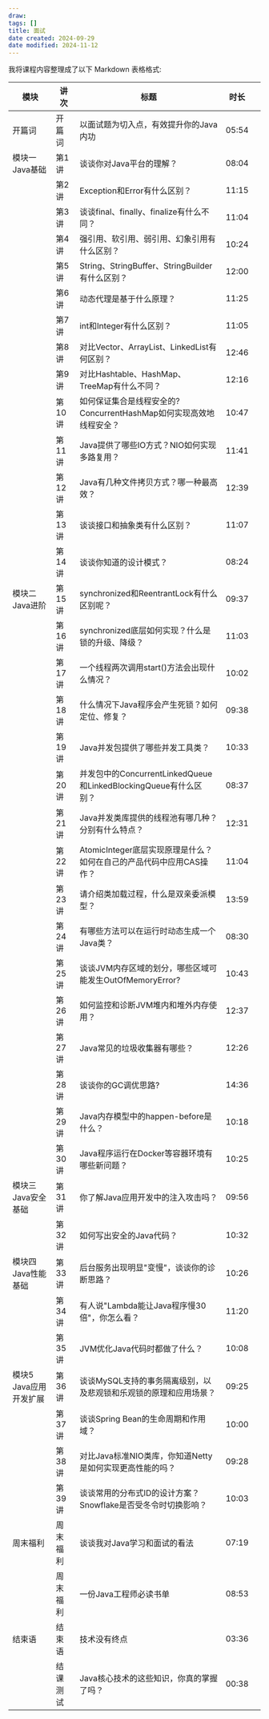 ```yaml
---
draw:
tags: []
title: 面试
date created: 2024-09-29
date modified: 2024-11-12
---
```


我将课程内容整理成了以下 Markdown 表格格式:

| 模块             | 讲次   | 标题                                                   | 时长    |     |
| -------------- | ---- | ---------------------------------------------------- | ----- | --- |
| 开篇词            | 开篇词  | 以面试题为切入点，有效提升你的Java内功                                | 05:54 |     |
| 模块一 Java基础     | 第1讲  | 谈谈你对Java平台的理解？| 08:04 |     |
|                | 第2讲  | Exception和Error有什么区别？| 11:15 |     |
|                | 第3讲  | 谈谈final、finally、finalize有什么不同？| 11:04 |     |
|                | 第4讲  | 强引用、软引用、弱引用、幻象引用有什么区别？| 10:24 |     |
|                | 第5讲  | String、StringBuffer、StringBuilder有什么区别？| 12:00 |     |
|                | 第6讲  | 动态代理是基于什么原理？| 11:25 |     |
|                | 第7讲  | int和Integer有什么区别？| 11:05 |     |
|                | 第8讲  | 对比Vector、ArrayList、LinkedList有何区别？| 12:46 |     |
|                | 第9讲  | 对比Hashtable、HashMap、TreeMap有什么不同？| 12:16 |     |
|                | 第10讲 | 如何保证集合是线程安全的? ConcurrentHashMap如何实现高效地线程安全？| 10:47 |     |
|                | 第11讲 | Java提供了哪些IO方式？NIO如何实现多路复用？| 11:41 |     |
|                | 第12讲 | Java有几种文件拷贝方式？哪一种最高效？| 12:39 |     |
|                | 第13讲 | 谈谈接口和抽象类有什么区别？| 11:07 |     |
|                | 第14讲 | 谈谈你知道的设计模式？| 08:24 |     |
| 模块二 Java进阶     | 第15讲 | synchronized和ReentrantLock有什么区别呢？| 09:37 |     |
|                | 第16讲 | synchronized底层如何实现？什么是锁的升级、降级？| 11:03 |     |
|                | 第17讲 | 一个线程两次调用start()方法会出现什么情况？| 10:02 |     |
|                | 第18讲 | 什么情况下Java程序会产生死锁？如何定位、修复？| 09:38 |     |
|                | 第19讲 | Java并发包提供了哪些并发工具类？| 10:33 |     |
|                | 第20讲 | 并发包中的ConcurrentLinkedQueue和LinkedBlockingQueue有什么区别？| 08:37 |     |
|                | 第21讲 | Java并发类库提供的线程池有哪几种？分别有什么特点？| 12:31 |     |
|                | 第22讲 | AtomicInteger底层实现原理是什么？如何在自己的产品代码中应用CAS操作？| 11:04 |     |
|                | 第23讲 | 请介绍类加载过程，什么是双亲委派模型？| 13:59 |     |
|                | 第24讲 | 有哪些方法可以在运行时动态生成一个Java类？| 08:30 |     |
|                | 第25讲 | 谈谈JVM内存区域的划分，哪些区域可能发生OutOfMemoryError?               | 10:43 |     |
|                | 第26讲 | 如何监控和诊断JVM堆内和堆外内存使用？| 12:37 |     |
|                | 第27讲 | Java常见的垃圾收集器有哪些？| 12:26 |     |
|                | 第28讲 | 谈谈你的GC调优思路?                                          | 14:36 |     |
|                | 第29讲 | Java内存模型中的happen-before是什么？| 10:18 |     |
|                | 第30讲 | Java程序运行在Docker等容器环境有哪些新问题？| 10:25 |     |
| 模块三 Java安全基础   | 第31讲 | 你了解Java应用开发中的注入攻击吗？| 09:56 |     |
|                | 第32讲 | 如何写出安全的Java代码？| 10:32 |     |
| 模块四 Java性能基础   | 第33讲 | 后台服务出现明显"变慢"，谈谈你的诊断思路？| 10:26 |     |
|                | 第34讲 | 有人说"Lambda能让Java程序慢30倍"，你怎么看？| 11:20 |     |
|                | 第35讲 | JVM优化Java代码时都做了什么？| 10:08 |     |
| 模块5 Java应用开发扩展 | 第36讲 | 谈谈MySQL支持的事务隔离级别，以及悲观锁和乐观锁的原理和应用场景？| 09:25 |     |
|                | 第37讲 | 谈谈Spring Bean的生命周期和作用域？| 10:00 |     |
|                | 第38讲 | 对比Java标准NIO类库，你知道Netty是如何实现更高性能的吗？| 09:28 |     |
|                | 第39讲 | 谈谈常用的分布式ID的设计方案？Snowflake是否受冬令时切换影响？| 10:03 |     |
| 周末福利           | 周末福利 | 谈谈我对Java学习和面试的看法                                     | 07:19 |     |
|                | 周末福利 | 一份Java工程师必读书单                                        | 08:53 |     |
| 结束语            | 结束语  | 技术没有终点                                               | 03:36 |     |
|                | 结课测试 | Java核心技术的这些知识，你真的掌握了吗？| 00:38 |     |
